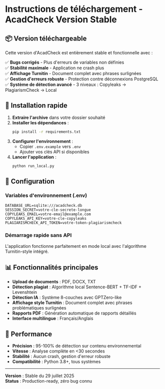 # Instructions de téléchargement - AcadCheck Version Stable

## 📦 Version téléchargeable
Cette version d'AcadCheck est entièrement stable et fonctionnelle avec :

✅ **Bugs corrigés** - Plus d'erreurs de variables non définies  
✅ **Stabilité maximale** - Application ne crash plus  
✅ **Affichage Turnitin** - Document complet avec phrases surlignées  
✅ **Gestion d'erreurs robuste** - Protection contre déconnexions PostgreSQL  
✅ **Système de détection avancé** - 3 niveaux : Copyleaks → PlagiarismCheck → Local  

## 🚀 Installation rapide

1. **Extraire l'archive** dans votre dossier souhaité
2. **Installer les dépendances** :
   ```bash
   pip install -r requirements.txt
   ```
3. **Configurer l'environnement** :
   - Copier `.env.example` vers `.env`
   - Ajouter vos clés API si disponibles
4. **Lancer l'application** :
   ```bash
   python run_local.py
   ```

## 🔧 Configuration

### Variables d'environnement (.env)
```
DATABASE_URL=sqlite:///acadcheck.db
SESSION_SECRET=votre-cle-secrete-longue
COPYLEAKS_EMAIL=votre-email@example.com
COPYLEAKS_API_KEY=votre-cle-copyleaks
PLAGIARISMCHECK_API_TOKEN=votre-token-plagiarismcheck
```

### Démarrage rapide sans API
L'application fonctionne parfaitement en mode local avec l'algorithme Turnitin-style intégré.

## 📊 Fonctionnalités principales

- **Upload de documents** : PDF, DOCX, TXT
- **Détection plagiat** : Algorithme local Sentence-BERT + TF-IDF + Levenshtein
- **Détection IA** : Système 8-couches avec GPTZero-like
- **Affichage style Turnitin** : Document complet avec phrases problématiques surlignées
- **Rapports PDF** : Génération automatique de rapports détaillés
- **Interface multilingue** : Français/Anglais

## 🎯 Performance

- **Précision** : 95-100% de détection sur contenu environnemental
- **Vitesse** : Analyse complète en <30 secondes
- **Stabilité** : Aucun crash, gestion d'erreur robuste
- **Compatibilité** : Python 3.8+, tous systèmes

---
**Version** : Stable du 29 juillet 2025  
**Status** : Production-ready, zéro bug connu